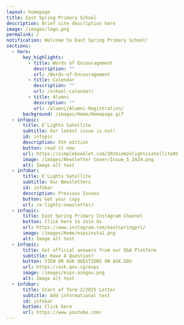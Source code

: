 ```yaml
---
layout: homepage
title: East Spring Primary School
description: Brief site description here
image: /images/logo.png
permalink: /
notification: Welcome to East Spring Primary School!
sections:
  - hero:
      key_highlights:
        - title: Words of Encouragement
          description: ""
          url: /Words-of-Encouragement
        - title: Calendar
          description: ""
          url: /school-calendar/
        - title: Alumni
          description: ""
          url: /alumni/Alumni-Registration/
      background: /images/Home/Homepage.gif
  - infopic:
      title: E’Lights Satellite
      subtitle: Our latest issue is out!
      id: infopic
      description: 5th edition
      button: read it now
      url: https://simplebooklet.com/2024sem2elightssatellite05
      image: /images/Newsletter Cover/Issue_5_2024.png
      alt: Image alt text
  - infobar:
      title: E'Lights Satellite
      subtitle: Our Newsletters
      id: infobar
      description: Previous Issues
      button: Get your copy
      url: /e-lights-newsletter/
  - infopic:
      title: East Spring Primary Instagram Channel
      button: Click here to Join Us
      url: https://www.instagram.com/eastspringpri/
      image: /images/Home/espsinsta1.png
      alt: Image alt text
  - infopic:
      title: Get official answers from our Q&A Platform
      subtitle: Have A Question?
      button: VIEW OR ASK QUESTIONS ON ASK.GOV
      url: https://ask.gov.sg/esps
      image: /images/esps-askgov.png
      alt: Image alt text
  - infobar:
      title: Start of Term 2/2025 Letter
      subtitle: Add informational text
      id: infobar
      button: Click here
      url: https://www.youtube.com/
---
```

